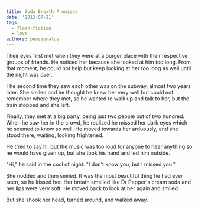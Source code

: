 ```yaml
---
title: Soda Breath Promises
date: '2012-07-21'
tags:
  - flash-fiction
  - love
authors: pensjonatus
---
```


Their eyes first met when they were at a burger place with their respective
groups of friends. He noticed her because she looked at him too long. From that
moment, he could not help but keep looking at her too long as well until the
night was over.

<!-- truncate -->

The second time they saw each other was on the subway, almost two years later.
She smiled and he thought he knew her very well but could not remember where
they met, so he wanted to walk up and talk to her, but the train stopped and she
left.

Finally, they met at a big party, being just two people out of two hundred. When
he saw her in the crowd, he realized he missed her dark eyes which he seemed to
know so well. He moved towards her arduously, and she stood there, waiting,
looking frightened.

He tried to say hi, but the music was too loud for anyone to hear anything so he
would have given up, but she took his hand and led him outside.

"Hi," he said in the cool of night. "I don't know you, but I missed you."

She nodded and then smiled. It was the most beautiful thing he had ever seen, so
he kissed her. Her breath smelled like Dr Pepper's cream soda and her lips were
very soft. He moved back to look at her again and smiled.

But she shook her head, turned around, and walked away.
